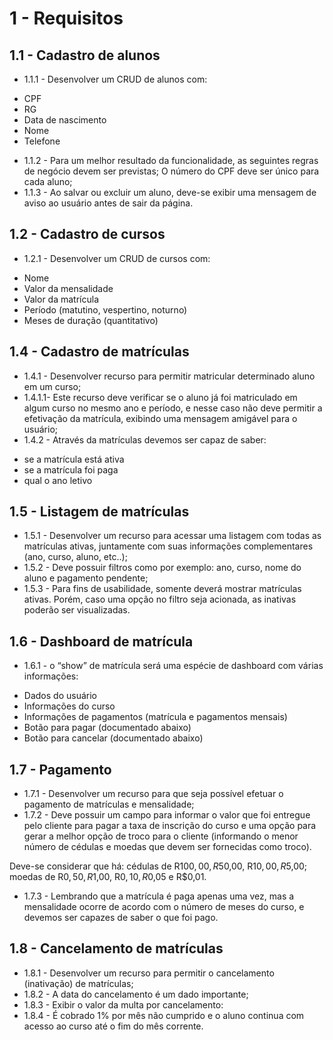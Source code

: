 # 1 - Requisitos

## 1.1 - Cadastro de alunos
* 1.1.1 - Desenvolver um CRUD de alunos com:
- CPF
- RG
- Data de nascimento
- Nome
- Telefone
* 1.1.2 - Para um melhor resultado da funcionalidade, as seguintes regras de negócio devem ser previstas;
O número do CPF deve ser único para cada aluno;
* 1.1.3 - Ao salvar ou excluir um aluno, deve-se exibir uma mensagem de aviso ao usuário antes de sair da página.

## 1.2 - Cadastro de cursos
* 1.2.1 - Desenvolver um CRUD de cursos com:
- Nome
- Valor da mensalidade
- Valor da matrícula
- Período (matutino, vespertino, noturno)
- Meses de duração (quantitativo)

## 1.4 - Cadastro de matrículas
* 1.4.1 - Desenvolver recurso para permitir matricular determinado aluno em um curso;
* 1.4.1.1- Este recurso deve verificar se o aluno já foi matriculado em algum curso no mesmo ano e período, e nesse caso não deve permitir a efetivação da matrícula, exibindo uma mensagem amigável para o usuário;
* 1.4.2 - Através da matrículas devemos ser capaz de saber:
- se a matrícula está ativa
- se a matrícula foi paga
- qual o ano letivo

## 1.5 - Listagem de matrículas
* 1.5.1 - Desenvolver um recurso para acessar uma listagem com todas as matrículas ativas, juntamente com suas informações complementares (ano, curso, aluno, etc..);
* 1.5.2 - Deve possuir filtros como por exemplo: ano, curso, nome do aluno e pagamento pendente;
* 1.5.3 - Para fins de usabilidade, somente deverá mostrar matrículas ativas. Porém, caso uma opção no filtro seja acionada, as inativas poderão ser visualizadas.

## 1.6 - Dashboard de matrícula
* 1.6.1 - o “show” de matrícula será uma espécie de dashboard com várias informações:
- Dados do usuário
- Informações do curso
- Informações de pagamentos (matrícula e pagamentos mensais)
- Botão para pagar (documentado abaixo)
- Botão para cancelar (documentado abaixo)

## 1.7 - Pagamento
* 1.7.1 - Desenvolver um recurso para que seja possível efetuar o pagamento de matrículas e mensalidade;
* 1.7.2 - Deve possuir um campo para informar o valor que foi entregue pelo cliente para pagar a taxa de inscrição do curso e uma opção para gerar a melhor opção de troco para o cliente (informando o menor número de cédulas e moedas que devem ser fornecidas como troco).

Deve-se considerar que há:
cédulas de R$100,00, R$50,00, R$10,00, R$5,00;
moedas de R$0,50, R$1,00, R$0,10, R$0,05 e R$0,01.

* 1.7.3 - Lembrando que a matrícula é paga apenas uma vez, mas a mensalidade ocorre de acordo com o número de meses do curso, e devemos ser capazes de saber o que foi pago.

## 1.8 - Cancelamento de matrículas
* 1.8.1 - Desenvolver um recurso para permitir o cancelamento (inativação) de matrículas;
* 1.8.2 - A data do cancelamento é um dado importante;
* 1.8.3 - Exibir o valor da multa por cancelamento:
* 1.8.4 - É cobrado 1% por mês não cumprido e o aluno continua com acesso ao curso até o fim do mês corrente.
